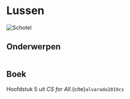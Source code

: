# Lussen

![Schotel](/images/saucer.png)

## Onderwerpen

```{tableofcontents}
```

## Boek

Hoofdstuk 5 uit *CS for All*.{cite}`alvarado2019cs`
